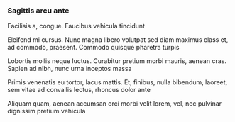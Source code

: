 ### Sagittis arcu ante

Facilisis a, congue. Faucibus vehicula tincidunt

Eleifend mi cursus. Nunc magna libero volutpat sed diam maximus class et, ad commodo, praesent. Commodo quisque pharetra turpis

Lobortis mollis neque luctus. Curabitur pretium morbi mauris, aenean cras. Sapien ad nibh, nunc urna inceptos massa

Primis venenatis eu tortor, lacus mattis. Et, finibus, nulla bibendum, laoreet, sem vitae ad convallis lectus, rhoncus dolor ante

Aliquam quam, aenean accumsan orci morbi velit lorem, vel, nec pulvinar dignissim pretium vehicula


